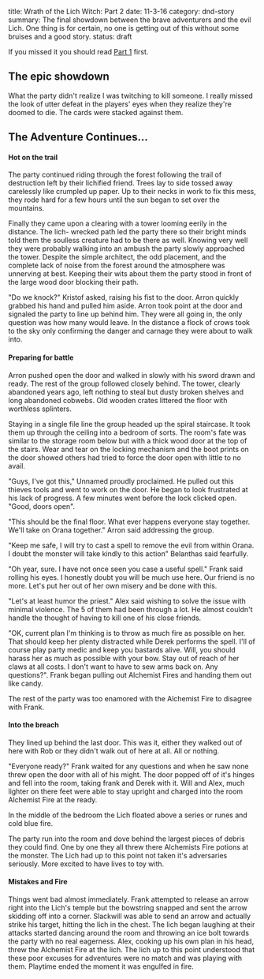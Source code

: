 title: Wrath of the Lich Witch: Part 2
date: 11-3-16
category: dnd-story
summary: The final showdown between the brave adventurers and the evil Lich. One thing is for certain, no one is getting out of this without some bruises and a good story.
status: draft

If you missed it you should read [Part 1](/posts/wrath-of-the-lich-witch-part-1.html) first.

## The epic showdown

What the party didn't realize I was twitching to kill someone. I really missed
the look of utter defeat in the players' eyes when they realize they're doomed
to die. The cards were stacked against them.


## The Adventure  Continues...
#### Hot on the trail

The party continued riding through the forest following the trail of destruction
left by their lichified friend. Trees lay to side tossed away carelessly like
crumpled up paper. Up to their necks in work to fix this mess, they rode hard
for a few hours until the sun began to set over the mountains.

Finally they came upon a clearing with a tower looming eerily in the distance.
The lich- wrecked path led the party there so their bright minds told them the
soulless creature had to be there as well. Knowing very well they were probably
walking into an ambush the party slowly approached the tower. Despite the simple
architect, the odd placement, and the complete lack of noise from the forest
around the atmosphere was unnerving at best. Keeping their wits about them the
party stood in front of the large wood door blocking their path.

"Do we knock?" Kristof asked, raising his fist to the door. Arron quickly
grabbed his hand and pulled him aside. Arron took point at the door and signaled
the party to line up behind him. They were all going in, the only question was
how many would leave. In the distance a flock of crows took to the sky only
confirming the danger and carnage they were about to walk into.

#### Preparing for battle

Arron pushed open the door and walked in slowly with his sword drawn and ready.
The rest of the group followed closely behind. The tower, clearly abandoned
years ago, left nothing to steal but dusty broken shelves and long abandoned
cobwebs. Old wooden crates littered the floor with worthless splinters.

Staying in a single file line the group headed up the spiral staircase. It took
them up through the ceiling into a bedroom of sorts. The room's fate was similar
to the storage room below but with a thick wood door at the top of the stairs.
Wear and tear on the locking mechanism and the boot prints on the door showed
others had tried to force the door open with little to no avail.

"Guys, I've got this," Unnamed proudly proclaimed. He pulled out this thieves
tools and went to work on the door. He began to look frustrated at his lack of
progress. A few minutes went before the lock clicked open. "Good, doors open".

"This should be the final floor. What ever happens everyone stay together. We'll
take on Orana together." Arron said addressing the group.

"Keep me safe, I will try to cast a spell to remove the evil from within Orana.
I doubt the monster will take kindly to this action" Belanthas said fearfully.

"Oh year, sure. I have not once seen you case a useful spell." Frank said
rolling his eyes. I honestly doubt you will be much use here. Our friend is no
more. Let's put her out of her own misery and be done with this.

"Let's at least humor the priest." Alex said wishing to solve the issue with
minimal violence. The 5 of them had been through a lot. He almost couldn't
handle the thought of having to kill one of his close friends.

"OK, current plan I'm thinking is to throw as much fire as possible on her. That
should keep her plenty distracted while Derek performs the spell. I'll of course
play party medic and keep you bastards alive. Will, you should harass her as
much as possible with your bow. Stay out of reach of her claws at all costs. I
don't want to have to sew arms back on. Any questions?". Frank began pulling out
Alchemist Fires and handing them out like candy.

The rest of the party was too enamored with the Alchemist Fire to disagree with
Frank.

#### Into the breach

They lined up behind the last door. This was it, either they walked out of here
with Rob or they didn't walk out of here at all. All or nothing.

"Everyone ready?" Frank waited for any questions and when he saw none threw open
the door with all of his might. The door popped off of it's hinges and fell into
the room, taking frank and Derek with it. Will and Alex, much lighter on there
feet were able to stay upright and charged into the room Alchemist Fire at the
ready.

In the middle of the bedroom the Lich floated above a series or runes and cold
blue fire.

The party run into the room and dove behind the largest pieces of debris they
could find. One by one they all threw there Alchemists Fire potions at the
monster. The Lich had up to this point not taken it's adversaries seriously.
More excited to have lives to toy with.

#### Mistakes and Fire

Things went bad almost immediately. Frank attempted to release an arrow right
into the Lich's temple but the bowstring snapped and sent the arrow skidding off
into a corner. Slackwill was able to send an arrow and actually strike his
target, hitting the lich in the chest. The lich began laughing at their attacks
started dancing around the room and throwing an ice bolt towards the party with
no real eagerness. Alex, cooking up his own plan in his head, threw the
Alchemist Fire at the lich. The lich up to this point understood that these poor
excuses for adventures were no match and was playing with them. Playtime ended
the moment it was engulfed in fire.
